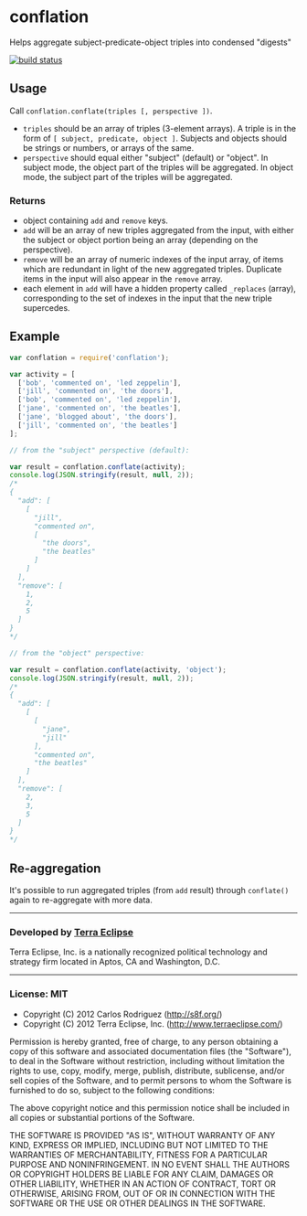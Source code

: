 conflation
==========

Helps aggregate subject-predicate-object triples into condensed &quot;digests&quot;

[![build status](https://secure.travis-ci.org/carlos8f/node-conflation.png)](http://travis-ci.org/carlos8f/node-conflation)

Usage
-----

Call `conflation.conflate(triples [, perspective ])`.

- `triples` should be an array of triples (3-element arrays). A triple is in the
  form of `[ subject, predicate, object ]`. Subjects and objects should be strings
  or numbers, or arrays of the same.
- `perspective` should equal either "subject" (default) or "object". In subject
  mode, the object part of the triples will be aggregated. In object mode, the
  subject part of the triples will be aggregated.

### Returns

- object containing `add` and `remove` keys.
- `add` will be an array of new triples aggregated from the input, with either
the subject or object portion being an array (depending on the perspective).
- `remove` will be an array of numeric indexes of the input array, of items
which are redundant in light of the new aggregated triples. Duplicate items in
the input will also appear in the `remove` array.
- each element in `add` will have a hidden property called `_replaces` (array),
corresponding to the set of indexes in the input that the new triple supercedes.

## Example

```js
var conflation = require('conflation');

var activity = [
  ['bob', 'commented on', 'led zeppelin'],
  ['jill', 'commented on', 'the doors'],
  ['bob', 'commented on', 'led zeppelin'],
  ['jane', 'commented on', 'the beatles'],
  ['jane', 'blogged about', 'the doors'],
  ['jill', 'commented on', 'the beatles']
];

// from the "subject" perspective (default):

var result = conflation.conflate(activity);
console.log(JSON.stringify(result, null, 2));
/*
{
  "add": [
    [
      "jill",
      "commented on",
      [
        "the doors",
        "the beatles"
      ]
    ]
  ],
  "remove": [
    1,
    2,
    5
  ]
}
*/

// from the "object" perspective:

var result = conflation.conflate(activity, 'object');
console.log(JSON.stringify(result, null, 2));
/*
{
  "add": [
    [
      [
        "jane",
        "jill"
      ],
      "commented on",
      "the beatles"
    ]
  ],
  "remove": [
    2,
    3,
    5
  ]
}
*/
```

## Re-aggregation

It's possible to run aggregated triples (from `add` result) through `conflate()`
again to re-aggregate with more data.

- - -

### Developed by [Terra Eclipse](http://www.terraeclipse.com)
Terra Eclipse, Inc. is a nationally recognized political technology and
strategy firm located in Aptos, CA and Washington, D.C.

- - -

### License: MIT

- Copyright (C) 2012 Carlos Rodriguez (http://s8f.org/)
- Copyright (C) 2012 Terra Eclipse, Inc. (http://www.terraeclipse.com/)

Permission is hereby granted, free of charge, to any person obtaining a copy
of this software and associated documentation files (the &quot;Software&quot;), to deal
in the Software without restriction, including without limitation the rights
to use, copy, modify, merge, publish, distribute, sublicense, and/or sell
copies of the Software, and to permit persons to whom the Software is furnished
to do so, subject to the following conditions:

The above copyright notice and this permission notice shall be included in
all copies or substantial portions of the Software.

THE SOFTWARE IS PROVIDED &quot;AS IS&quot;, WITHOUT WARRANTY OF ANY KIND, EXPRESS OR
IMPLIED, INCLUDING BUT NOT LIMITED TO THE WARRANTIES OF MERCHANTABILITY,
FITNESS FOR A PARTICULAR PURPOSE AND NONINFRINGEMENT. IN NO EVENT SHALL THE
AUTHORS OR COPYRIGHT HOLDERS BE LIABLE FOR ANY CLAIM, DAMAGES OR OTHER
LIABILITY, WHETHER IN AN ACTION OF CONTRACT, TORT OR OTHERWISE, ARISING FROM,
OUT OF OR IN CONNECTION WITH THE SOFTWARE OR THE USE OR OTHER DEALINGS IN THE
SOFTWARE.